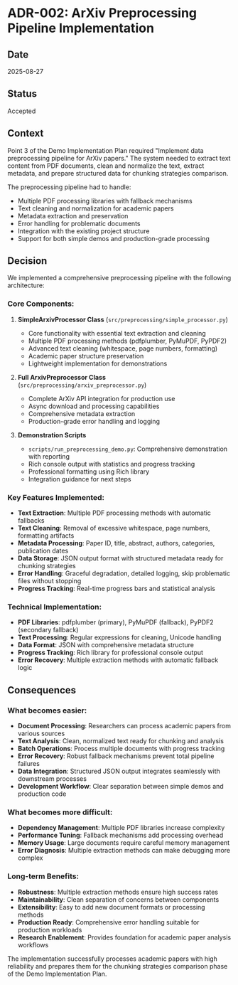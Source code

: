 # ADR-002: ArXiv Preprocessing Pipeline Implementation

## Date

2025-08-27

## Status

Accepted

## Context

Point 3 of the Demo Implementation Plan required "Implement data preprocessing pipeline for ArXiv papers." The system needed to extract text content from PDF documents, clean and normalize the text, extract metadata, and prepare structured data for chunking strategies comparison.

The preprocessing pipeline had to handle:

- Multiple PDF processing libraries with fallback mechanisms
- Text cleaning and normalization for academic papers
- Metadata extraction and preservation
- Error handling for problematic documents
- Integration with the existing project structure
- Support for both simple demos and production-grade processing

## Decision

We implemented a comprehensive preprocessing pipeline with the following architecture:

### Core Components:

1. **SimpleArxivProcessor Class** (`src/preprocessing/simple_processor.py`)

   - Core functionality with essential text extraction and cleaning
   - Multiple PDF processing methods (pdfplumber, PyMuPDF, PyPDF2)
   - Advanced text cleaning (whitespace, page numbers, formatting)
   - Academic paper structure preservation
   - Lightweight implementation for demonstrations

2. **Full ArxivPreprocessor Class** (`src/preprocessing/arxiv_preprocessor.py`)

   - Complete ArXiv API integration for production use
   - Async download and processing capabilities
   - Comprehensive metadata extraction
   - Production-grade error handling and logging

3. **Demonstration Scripts**
   - `scripts/run_preprocessing_demo.py`: Comprehensive demonstration with reporting
   - Rich console output with statistics and progress tracking
   - Professional formatting using Rich library
   - Integration guidance for next steps

### Key Features Implemented:

- **Text Extraction**: Multiple PDF processing methods with automatic fallbacks
- **Text Cleaning**: Removal of excessive whitespace, page numbers, formatting artifacts
- **Metadata Processing**: Paper ID, title, abstract, authors, categories, publication dates
- **Data Storage**: JSON output format with structured metadata ready for chunking strategies
- **Error Handling**: Graceful degradation, detailed logging, skip problematic files without stopping
- **Progress Tracking**: Real-time progress bars and statistical analysis

### Technical Implementation:

- **PDF Libraries**: pdfplumber (primary), PyMuPDF (fallback), PyPDF2 (secondary fallback)
- **Text Processing**: Regular expressions for cleaning, Unicode handling
- **Data Format**: JSON with comprehensive metadata structure
- **Progress Tracking**: Rich library for professional console output
- **Error Recovery**: Multiple extraction methods with automatic fallback logic

## Consequences

### What becomes easier:

- **Document Processing**: Researchers can process academic papers from various sources
- **Text Analysis**: Clean, normalized text ready for chunking and analysis
- **Batch Operations**: Process multiple documents with progress tracking
- **Error Recovery**: Robust fallback mechanisms prevent total pipeline failures
- **Data Integration**: Structured JSON output integrates seamlessly with downstream processes
- **Development Workflow**: Clear separation between simple demos and production code

### What becomes more difficult:

- **Dependency Management**: Multiple PDF libraries increase complexity
- **Performance Tuning**: Fallback mechanisms add processing overhead
- **Memory Usage**: Large documents require careful memory management
- **Error Diagnosis**: Multiple extraction methods can make debugging more complex

### Long-term Benefits:

- **Robustness**: Multiple extraction methods ensure high success rates
- **Maintainability**: Clean separation of concerns between components
- **Extensibility**: Easy to add new document formats or processing methods
- **Production Ready**: Comprehensive error handling suitable for production workloads
- **Research Enablement**: Provides foundation for academic paper analysis workflows

The implementation successfully processes academic papers with high reliability and prepares them for the chunking strategies comparison phase of the Demo Implementation Plan.
